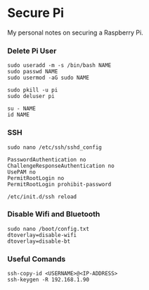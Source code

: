 # Secure Pi

My personal notes on securing a Raspberry Pi.

### Delete Pi User
```
sudo useradd -m -s /bin/bash NAME
sudo passwd NAME
sudo usermod -aG sudo NAME

sudo pkill -u pi
sudo deluser pi

su - NAME
id NAME
```

### SSH
```
sudo nano /etc/ssh/sshd_config

PasswordAuthentication no
ChallengeResponseAuthentication no
UsePAM no
PermitRootLogin no
PermitRootLogin prohibit-password

/etc/init.d/ssh reload
```

### Disable Wifi and Bluetooth
```
sudo nano /boot/config.txt
dtoverlay=disable-wifi
dtoverlay=disable-bt
```

### Useful Comands
```
ssh-copy-id <USERNAME>@<IP-ADDRESS>
ssh-keygen -R 192.168.1.90
```
